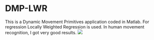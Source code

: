 # DMP-LWR
This is a Dynamic Movement Primitives application coded in Matlab. For regression Locally Weighted Regression is used. In human movement recognition, I got very good results.
![](http://alpx.io/wp-content/uploads/2015/08/aReplay.png)


